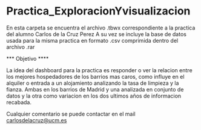 # Practica_ExploracionYvisualizacion

En esta carpeta se encuentra el archivo .tbwx correspondiente a la practica del alumno Carlos de la Cruz Perez
A su vez se incluye la base de datos usada para la misma practica en formato .csv comprimida dentro del archivo .rar

*** Objetivo ****

La idea del dashboard para la practica es responder o ver la relacion entre los mejores hospedadores de los barrios mas caros, como influye en el alquiler o entrada a un alojamiento analizando la tasa de limpieza y la fianza. Ambas en los barrios de Madrid y una analizada en conjunto de datos y la otra como variacion en los dos ultimos años de informacion recabada.

Cualquier comentario se puede contactar en el mail carlosdelacruz@ucm.es
